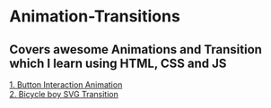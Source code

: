 # Animation-Transitions
## Covers awesome Animations and Transition which I learn using HTML, CSS and JS

[1. Button Interaction Animation](Button-Interaction)  
[2. Bicycle boy SVG Transition](bicycle-boy-transition)
